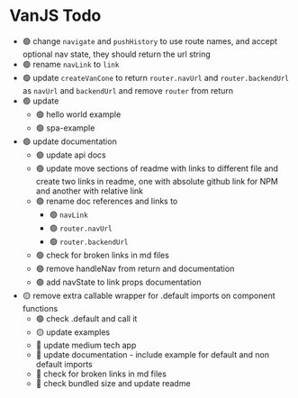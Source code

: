# VanJS Todo

* 🟢 change `navigate` and `pushHistory` to use route names, and accept optional nav state, they should return the url string
* 🟢 rename `navLink` to `link`
* 🟢 update `createVanCone` to return `router.navUrl` and `router.backendUrl` as `navUrl` and `backendUrl` and remove `router` from return
* 🟢 update
    * 🟢 hello world example
    * 🟢 spa-example
* 🟢 update documentation
    * 🟢 update api docs
    * 🟢 update move sections of readme with links to different file and create two links in readme, one with absolute github link for NPM and another with relative link
    * 🟢 rename doc references and links to 
        * 🟢 `navLink`
        * 🟢 `router.navUrl`
        * 🟢 `router.backendUrl`
    * 🟢 check for broken links in md files
    * 🟢 remove handleNav from return and documentation
    * 🟢 add navState to link props documentation
* 🟡 remove extra callable wrapper for .default imports on component functions
    * 🟢 check .default and call it
    * 🟡 update examples
    * 🔴 update medium tech app
    * 🔴 update documentation - include example for default and non default imports
    * 🔴 check for broken links in md files
    * 🔴 check bundled size and update readme

